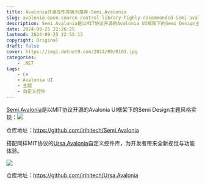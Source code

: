 ```yaml
---
title: Avalonia开源控件库强力推荐-Semi.Avalonia
slug: avalonia-open-source-control-library-highly-recommended-semi-avalonia
description: Semi.Avalonia是以MIT协议开源的Avalonia UI框架下的Semi Design主题风格实现，搭配Ursa.Avalonia自定义控件库，为开发者带来全新视觉与功能体验。
date: 2024-09-25 22:26:25
lastmod: 2024-09-25 22:55:13
copyright: Original
draft: false
cover: https://img1.dotnet9.com/2024/09/0101.jpg
categories: 
    - .NET
tags: 
    - C#
    - Avalonia UI
    - 主题
    - 自定义控件
---
```


[Semi.Avalonia](https://github.com/irihitech/Semi.Avalonia)是以MIT协议开源的Avalonia UI框架下的Semi Design主题风格实现：![](https://img1.dotnet9.com/2024/09/0101.jpg)

仓库地址：https://github.com/irihitech/Semi.Avalonia

搭配同样MIT协议的[Ursa.Avalonia](https://github.com/irihitech/Ursa.Avalonia)自定义控件库，为开发者带来全新视觉与功能体验。

![](https://img1.dotnet9.com/2024/09/0102.png)

仓库地址：https://github.com/irihitech/Ursa.Avalonia